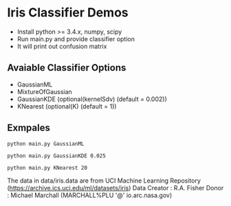 # Iris Classifier Demos

* Install python >= 3.4.x, numpy, scipy
* Run main.py and provide classifier option
* It will print out confusion matrix


## Avaiable Classifier Options

* GaussianML
* MixtureOfGaussian
* GaussianKDE (optional(kernelSdv) (default = 0.002))
* KNearest (optional(K) (default = 1))


## Exmpales

`python main.py GaussianML`

`python main.py GaussianKDE 0.025`

`python main.py KNearest 20`

The data in data/iris.data are from UCI Machine Learning Repository (https://archive.ics.uci.edu/ml/datasets/iris)
Data Creator : R.A. Fisher
Donor : Michael Marchall (MARCHALL%PLU '@' io.arc.nasa.gov)

